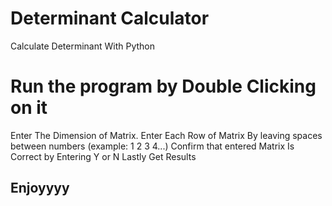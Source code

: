 # Determinant Calculator
 Calculate Determinant With Python

# Run the program by Double Clicking on it
Enter The Dimension of Matrix.
Enter Each Row of Matrix By leaving spaces between numbers (example: 1 2 3 4...)
Confirm that entered Matrix Is Correct by Entering Y or N
Lastly Get Results

## Enjoyyyy
